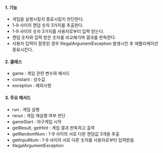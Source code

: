 #### 1. 기능

- 게임을 실행시킬지 종료시킬지 판단한다.
- 1-9 사이의 랜덤 숫자 3가지를 추출한다.
- 1-9 사이의 숫자 3가지를 사용자로부터 입력 받는다.
- 랜덤 숫자와 입력 받은 숫자를 비교해가며 결과를 판독한다.
- 사용자 입력이 잘못된 경우 IllegalArgumentException 발생시킨 후 애플리케이션 종료시킨다.

#### 2. 클래스

- game : 게임 관련 변수와 메서드
- constant : 상수값
- exception : 예외사항

#### 3. 주요 메서드

- run : 게임 실행
- rerun : 게임 재실행 여부 판단
- gameStart : 야구게임 시작
- getResult, getHint : 게임 결과 판독하고 출력
- getRandomNum : 1-9 사이의 서로 다른 랜덤값 3개을 추출
- getInputNum : 1-9 사이의 서로 다른 숫자를 사용자로부터 입력받음
- IllegalArgumentException 
